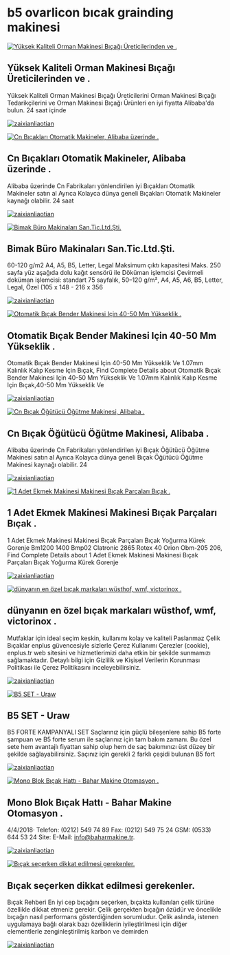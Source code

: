 # b5 ovarlicon bıcak grainding makinesi
<a href="https://mnn.zoosnet.net/LR/Chatpre.aspx?id=MNN94995150&p=https://topgrinding.com/" target="_blank">![Yüksek Kaliteli Orman Makinesi Bıçağı Üreticilerinden ve .](https://github.com/technlg/images/blob/main/9.jpg)</a>
## Yüksek Kaliteli Orman Makinesi Bıçağı Üreticilerinden ve .
Yüksek Kaliteli Orman Makinesi Bıçağı Üreticilerini Orman Makinesi Bıçağı Tedarikçilerini ve Orman Makinesi Bıçağı Ürünleri en iyi fiyatta Alibaba'da bulun. 24 saat içinde
<a href="https://mnn.zoosnet.net/LR/Chatpre.aspx?id=MNN94995150&p=https://topgrinding.com/" target="_blank"><img src="https://github.com/technlg/images/raw/main/chat11.jpg" alt="zaixianliaotian"/></a><a href="//whatsapp.shibangsoft.com/WhatsApp.php" ><img src="https://github.com/technlg/images/raw/main/chat11.png" alt=""></a>
<a href="https://mnn.zoosnet.net/LR/Chatpre.aspx?id=MNN94995150&p=https://topgrinding.com/" target="_blank">![Cn Bıçakları Otomatik Makineler, Alibaba üzerinde .](https://github.com/technlg/images/blob/main/20.jpg)</a>
## Cn Bıçakları Otomatik Makineler, Alibaba üzerinde .
Alibaba üzerinde Cn Fabrikaları yönlendirilen iyi Bıçakları Otomatik Makineler satın al Ayrıca Kolayca dünya geneli Bıçakları Otomatik Makineler kaynağı olabilir. 24 saat
<a href="https://mnn.zoosnet.net/LR/Chatpre.aspx?id=MNN94995150&p=https://topgrinding.com/" target="_blank"><img src="https://github.com/technlg/images/raw/main/chat11.jpg" alt="zaixianliaotian"/></a><a href="//whatsapp.shibangsoft.com/WhatsApp.php" ><img src="https://github.com/technlg/images/raw/main/chat11.png" alt=""></a>
<a href="https://mnn.zoosnet.net/LR/Chatpre.aspx?id=MNN94995150&p=https://topgrinding.com/" target="_blank">![﻿Bimak Büro Makinaları San.Tic.Ltd.Şti.](https://github.com/technlg/images/blob/main/33.jpg)</a>
## ﻿Bimak Büro Makinaları San.Tic.Ltd.Şti.
60-120 g/m2 A4, A5, B5, Letter, Legal Maksimum çıktı kapasitesi Maks. 250 sayfa yüz aşağıda dolu kağıt sensörü ile Döküman işlemcisi Çevirmeli doküman işlemcisi: standart 75 sayfalık, 50–120 g/m², A4, A5, A6, B5, Letter, Legal, Özel (105 x 148 - 216 x 356
<a href="https://mnn.zoosnet.net/LR/Chatpre.aspx?id=MNN94995150&p=https://topgrinding.com/" target="_blank"><img src="https://github.com/technlg/images/raw/main/chat11.jpg" alt="zaixianliaotian"/></a><a href="//whatsapp.shibangsoft.com/WhatsApp.php" ><img src="https://github.com/technlg/images/raw/main/chat11.png" alt=""></a>
<a href="https://mnn.zoosnet.net/LR/Chatpre.aspx?id=MNN94995150&p=https://topgrinding.com/" target="_blank">![Otomatik Bıçak Bender Makinesi Için 40-50 Mm Yükseklik .](https://github.com/technlg/images/blob/main/59.jpg)</a>
## Otomatik Bıçak Bender Makinesi Için 40-50 Mm Yükseklik .
Otomatik Bıçak Bender Makinesi Için 40-50 Mm Yükseklik Ve 1.07mm Kalınlık Kalıp Kesme Için Bıçak, Find Complete Details about Otomatik Bıçak Bender Makinesi Için 40-50 Mm Yükseklik Ve 1.07mm Kalınlık Kalıp Kesme Için Bıçak,40-50 Mm Yükseklik Ve 
<a href="https://mnn.zoosnet.net/LR/Chatpre.aspx?id=MNN94995150&p=https://topgrinding.com/" target="_blank"><img src="https://github.com/technlg/images/raw/main/chat11.jpg" alt="zaixianliaotian"/></a><a href="//whatsapp.shibangsoft.com/WhatsApp.php" ><img src="https://github.com/technlg/images/raw/main/chat11.png" alt=""></a>
<a href="https://mnn.zoosnet.net/LR/Chatpre.aspx?id=MNN94995150&p=https://topgrinding.com/" target="_blank">![Cn Bıçak Öğütücü Öğütme Makinesi, Alibaba .](https://github.com/technlg/images/blob/main/5.jpg)</a>
## Cn Bıçak Öğütücü Öğütme Makinesi, Alibaba .
Alibaba üzerinde Cn Fabrikaları yönlendirilen iyi Bıçak Öğütücü Öğütme Makinesi satın al Ayrıca Kolayca dünya geneli Bıçak Öğütücü Öğütme Makinesi kaynağı olabilir. 24
<a href="https://mnn.zoosnet.net/LR/Chatpre.aspx?id=MNN94995150&p=https://topgrinding.com/" target="_blank"><img src="https://github.com/technlg/images/raw/main/chat11.jpg" alt="zaixianliaotian"/></a><a href="//whatsapp.shibangsoft.com/WhatsApp.php" ><img src="https://github.com/technlg/images/raw/main/chat11.png" alt=""></a>
<a href="https://mnn.zoosnet.net/LR/Chatpre.aspx?id=MNN94995150&p=https://topgrinding.com/" target="_blank">![1 Adet Ekmek Makinesi Makinesi Bıçak Parçaları Bıçak .](https://github.com/technlg/images/blob/main/60.jpg)</a>
## 1 Adet Ekmek Makinesi Makinesi Bıçak Parçaları Bıçak .
1 Adet Ekmek Makinesi Makinesi Bıçak Parçaları Bıçak Yoğurma Kürek Gorenje Bm1200 1400 Bmp02 Clatronic 2865 Rotex 40 Orion Obm-205 206, Find Complete Details about 1 Adet Ekmek Makinesi Makinesi Bıçak Parçaları Bıçak Yoğurma Kürek Gorenje 
<a href="https://mnn.zoosnet.net/LR/Chatpre.aspx?id=MNN94995150&p=https://topgrinding.com/" target="_blank"><img src="https://github.com/technlg/images/raw/main/chat11.jpg" alt="zaixianliaotian"/></a><a href="//whatsapp.shibangsoft.com/WhatsApp.php" ><img src="https://github.com/technlg/images/raw/main/chat11.png" alt=""></a>
<a href="https://mnn.zoosnet.net/LR/Chatpre.aspx?id=MNN94995150&p=https://topgrinding.com/" target="_blank">![dünyanın en özel bıçak markaları wüsthof, wmf, victorinox .](https://github.com/technlg/images/blob/main/1.jpg)</a>
## dünyanın en özel bıçak markaları wüsthof, wmf, victorinox .
Mutfaklar için ideal seçim keskin, kullanımı kolay ve kaliteli Paslanmaz Çelik Bıçaklar enplus güvencesiyle sizlerle Çerez Kullanımı Çerezler (cookie), enplus.tr web sitesini ve hizmetlerimizi daha etkin bir şekilde sunmamızı sağlamaktadır. Detaylı bilgi için Gizlilik ve Kişisel Verilerin Korunması Politikası ile Çerez Politikasını inceleyebilirsiniz.
<a href="https://mnn.zoosnet.net/LR/Chatpre.aspx?id=MNN94995150&p=https://topgrinding.com/" target="_blank"><img src="https://github.com/technlg/images/raw/main/chat11.jpg" alt="zaixianliaotian"/></a><a href="//whatsapp.shibangsoft.com/WhatsApp.php" ><img src="https://github.com/technlg/images/raw/main/chat11.png" alt=""></a>
<a href="https://mnn.zoosnet.net/LR/Chatpre.aspx?id=MNN94995150&p=https://topgrinding.com/" target="_blank">![B5 SET - Uraw](https://github.com/technlg/images/blob/main/10.jpg)</a>
## B5 SET - Uraw
B5 FORTE KAMPANYALI SET Saçlarınız için güçlü bileşenlere sahip B5 forte şampuan ve B5 forte serum ile saçlarınız için tam bakım zamanı. Bu özel sete hem avantajlı fiyattan sahip olup hem de saç bakımınızı üst düzey bir şekilde sağlayabilirsiniz. Saçınız için gerekli 2 farklı çeşidi bulunan B5 fort
<a href="https://mnn.zoosnet.net/LR/Chatpre.aspx?id=MNN94995150&p=https://topgrinding.com/" target="_blank"><img src="https://github.com/technlg/images/raw/main/chat11.jpg" alt="zaixianliaotian"/></a><a href="//whatsapp.shibangsoft.com/WhatsApp.php" ><img src="https://github.com/technlg/images/raw/main/chat11.png" alt=""></a>
<a href="https://mnn.zoosnet.net/LR/Chatpre.aspx?id=MNN94995150&p=https://topgrinding.com/" target="_blank">![Mono Blok Bıçak Hattı - Bahar Makine Otomasyon .](https://github.com/technlg/images/blob/main/45.jpg)</a>
## Mono Blok Bıçak Hattı - Bahar Makine Otomasyon .
4/4/2018· Telefon: (0212) 549 74 89 Fax: (0212) 549 75 24 GSM: (0533) 644 53 24 Site: E-Mail: info@baharmakine.tr.
<a href="https://mnn.zoosnet.net/LR/Chatpre.aspx?id=MNN94995150&p=https://topgrinding.com/" target="_blank"><img src="https://github.com/technlg/images/raw/main/chat11.jpg" alt="zaixianliaotian"/></a><a href="//whatsapp.shibangsoft.com/WhatsApp.php" ><img src="https://github.com/technlg/images/raw/main/chat11.png" alt=""></a>
<a href="https://mnn.zoosnet.net/LR/Chatpre.aspx?id=MNN94995150&p=https://topgrinding.com/" target="_blank">![Bıçak seçerken dikkat edilmesi gerekenler.](https://github.com/technlg/images/blob/main/54.jpg)</a>
## Bıçak seçerken dikkat edilmesi gerekenler.
Bıçak Rehberi En iyi cep bıçağını seçerken, bıçakta kullanılan çelik türüne özellikle dikkat etmeniz gerekir. Çelik gerçekten bıçağın özüdür ve öncelikle bıçağın nasıl performans gösterdiğinden sorumludur. Çelik aslında, istenen uygulamaya bağlı olarak bazı özelliklerin iyileştirilmesi için diğer elementlerle zenginleştirilmiş karbon ve demirden 
<a href="https://mnn.zoosnet.net/LR/Chatpre.aspx?id=MNN94995150&p=https://topgrinding.com/" target="_blank"><img src="https://github.com/technlg/images/raw/main/chat11.jpg" alt="zaixianliaotian"/></a><a href="//whatsapp.shibangsoft.com/WhatsApp.php" ><img src="https://github.com/technlg/images/raw/main/chat11.png" alt=""></a>
